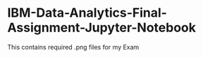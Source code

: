 # IBM-Data-Analytics-Final-Assignment-Jupyter-Notebook
This contains required .png files for my Exam
